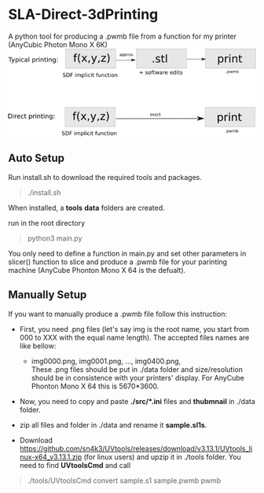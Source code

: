 # SLA-Direct-3dPrinting
A python tool for producing a .pwmb file from a function for my printer (AnyCubic Photon Mono X 6K)
![image](./docs/images/direct_printing.png)
## Auto Setup

Run install.sh to download the required tools and packages.
> ./install.sh





When installed, a **tools** **data** folders are created. 

run in the root directory 
> python3 main.py

You only need to define a function in main.py and set other parameters in slicer() function to slice and produce a .pwmb file for your parinting machine (AnyCube Phonton Mono X 64 is the defualt).

## Manually Setup
If you want to manually produce a .pwmb file follow this instruction:
- First, you need .png files (let's say img is the root name, you start from 000 to XXX with the equal name length). The accepted files names are like bellow:
    * img0000.png, img0001.png, ..., img0400.png,         
These .png files should be put in ./data folder and size/resolution should be in consistence with your printers' display. For   AnyCube Phonton Mono X 64 this is 5670*3600.      

- Now, you need to copy and paste **./src/*.ini** files and **thubmnail** in ./data folder. 

- zip all files and folder in ./data and rename it **sample.sl1s**.
- Download https://github.com/sn4k3/UVtools/releases/download/v3.13.1/UVtools_linux-x64_v3.13.1.zip (for linux users) and upzip it in ./tools folder. You need to find **UVtoolsCmd** and call
> ./tools/UVtoolsCmd convert sample.s1 sample.pwmb pwmb
